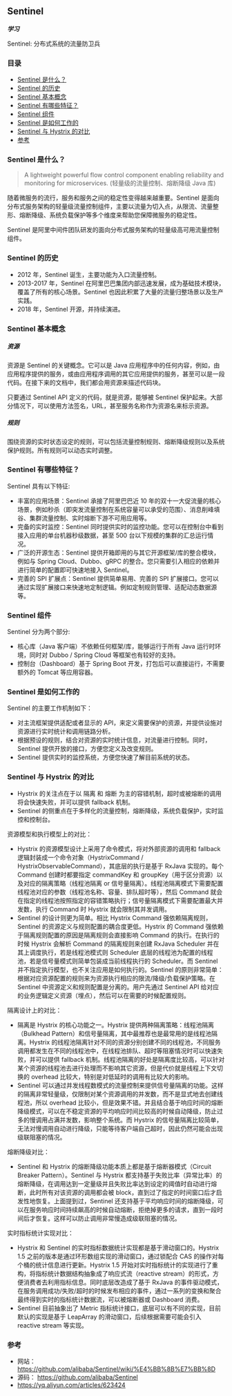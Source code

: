 ## Sentinel
**_学习_**

Sentinel: 分布式系统的流量防卫兵

### 目录
* [Sentinel 是什么？](#Sentinel-是什么？)
* [Sentinel 的历史](#Sentinel-的历史)
* [Sentinel 基本概念](#Sentinel-基本概念)
* [Sentinel 有哪些特征？](#Sentinel-有哪些特征？)
* [Sentinel 组件](#Sentinel-组件)
* [Sentinel 是如何工作的](#Sentinel-是如何工作的)
* [Sentinel 与 Hystrix 的对比](#Sentinel-与-Hystrix-的对比)
* [参考](#参考)

### Sentinel 是什么？
> A lightweight powerful flow control component enabling reliability and monitoring for microservices.
> (轻量级的流量控制、熔断降级 Java 库)

随着微服务的流行，服务和服务之间的稳定性变得越来越重要。Sentinel 是面向分布式服务架构的轻量级流量控制组件，主要以流量为切入点，从限流、流量整形、熔断降级、系统负载保护等多个维度来帮助您保障微服务的稳定性。

Sentinel 是阿里中间件团队研发的面向分布式服务架构的轻量级高可用流量控制组件。

### Sentinel 的历史
* 2012 年，Sentinel 诞生，主要功能为入口流量控制。
* 2013-2017 年，Sentinel 在阿里巴巴集团内部迅速发展，成为基础技术模块，覆盖了所有的核心场景。Sentinel 也因此积累了大量的流量归整场景以及生产实践。
* 2018 年，Sentinel 开源，并持续演进。

### Sentinel 基本概念
##### 资源
资源是 Sentinel 的关键概念。它可以是 Java 应用程序中的任何内容，例如，由应用程序提供的服务，或由应用程序调用的其它应用提供的服务，甚至可以是一段代码。在接下来的文档中，我们都会用资源来描述代码块。

只要通过 Sentinel API 定义的代码，就是资源，能够被 Sentinel 保护起来。大部分情况下，可以使用方法签名，URL，甚至服务名称作为资源名来标示资源。

##### 规则
围绕资源的实时状态设定的规则，可以包括流量控制规则、熔断降级规则以及系统保护规则。所有规则可以动态实时调整。

### Sentinel 有哪些特征？
Sentinel 具有以下特征:
* 丰富的应用场景：Sentinel 承接了阿里巴巴近 10 年的双十一大促流量的核心场景，例如秒杀（即突发流量控制在系统容量可以承受的范围）、消息削峰填谷、集群流量控制、实时熔断下游不可用应用等。
* 完备的实时监控：Sentinel 同时提供实时的监控功能。您可以在控制台中看到接入应用的单台机器秒级数据，甚至 500 台以下规模的集群的汇总运行情况。
* 广泛的开源生态：Sentinel 提供开箱即用的与其它开源框架/库的整合模块，例如与 Spring Cloud、Dubbo、gRPC 的整合。您只需要引入相应的依赖并进行简单的配置即可快速地接入 Sentinel。
* 完善的 SPI 扩展点：Sentinel 提供简单易用、完善的 SPI 扩展接口。您可以通过实现扩展接口来快速地定制逻辑。例如定制规则管理、适配动态数据源等。

### Sentinel 组件
Sentinel 分为两个部分:
* 核心库（Java 客户端）不依赖任何框架/库，能够运行于所有 Java 运行时环境，同时对 Dubbo / Spring Cloud 等框架也有较好的支持。
* 控制台（Dashboard）基于 Spring Boot 开发，打包后可以直接运行，不需要额外的 Tomcat 等应用容器。

### Sentinel 是如何工作的
Sentinel 的主要工作机制如下：
* 对主流框架提供适配或者显示的 API，来定义需要保护的资源，并提供设施对资源进行实时统计和调用链路分析。
* 根据预设的规则，结合对资源的实时统计信息，对流量进行控制。同时，Sentinel 提供开放的接口，方便您定义及改变规则。
* Sentinel 提供实时的监控系统，方便您快速了解目前系统的状态。

### Sentinel 与 Hystrix 的对比
* Hystrix 的关注点在于以 隔离 和 熔断 为主的容错机制，超时或被熔断的调用将会快速失败，并可以提供 fallback 机制。
* Sentinel 的侧重点在于多样化的流量控制，熔断降级，系统负载保护，实时监控和控制台。

资源模型和执行模型上的对比：
* Hystrix 的资源模型设计上采用了命令模式，将对外部资源的调用和 fallback 逻辑封装成一个命令对象（HystrixCommand / HystrixObservableCommand），其底层的执行是基于 RxJava 实现的。每个 Command 创建时都要指定 commandKey 和 groupKey（用于区分资源）以及对应的隔离策略（线程池隔离 or 信号量隔离）。线程池隔离模式下需要配置线程池对应的参数（线程池名称、容量、排队超时等），然后 Command 就会在指定的线程池按照指定的容错策略执行；信号量隔离模式下需要配置最大并发数，执行 Command 时 Hystrix 就会限制其并发调用。
* Sentinel 的设计则更为简单。相比 Hystrix Command 强依赖隔离规则，Sentinel 的资源定义与规则配置的耦合度更低。Hystrix 的 Command 强依赖于隔离规则配置的原因是隔离规则会直接影响 Command 的执行。在执行的时候 Hystrix 会解析 Command 的隔离规则来创建 RxJava Scheduler 并在其上调度执行，若是线程池模式则 Scheduler 底层的线程池为配置的线程池，若是信号量模式则简单包装成当前线程执行的 Scheduler。而 Sentinel 并不指定执行模型，也不关注应用是如何执行的。Sentinel 的原则非常简单：根据对应资源配置的规则来为资源执行相应的限流/降级/负载保护策略。在 Sentinel 中资源定义和规则配置是分离的。用户先通过 Sentinel API 给对应的业务逻辑定义资源（埋点），然后可以在需要的时候配置规则。

隔离设计上的对比：
* 隔离是 Hystrix 的核心功能之一。Hystrix 提供两种隔离策略：线程池隔离（Bulkhead Pattern）和信号量隔离，其中最推荐也是最常用的是线程池隔离。Hystrix 的线程池隔离针对不同的资源分别创建不同的线程池，不同服务调用都发生在不同的线程池中，在线程池排队、超时等阻塞情况时可以快速失败，并可以提供 fallback 机制。线程池隔离的好处是隔离度比较高，可以针对某个资源的线程池去进行处理而不影响其它资源，但是代价就是线程上下文切换的 overhead 比较大，特别是对低延时的调用有比较大的影响。
* Sentinel 可以通过并发线程数模式的流量控制来提供信号量隔离的功能。这样的隔离非常轻量级，仅限制对某个资源调用的并发数，而不是显式地去创建线程池，所以 overhead 比较小，但是效果不错。并且结合基于响应时间的熔断降级模式，可以在不稳定资源的平均响应时间比较高的时候自动降级，防止过多的慢调用占满并发数，影响整个系统。而 Hystrix 的信号量隔离比较简单，无法对慢调用自动进行降级，只能等待客户端自己超时，因此仍然可能会出现级联阻塞的情况。

熔断降级对比：
* Sentinel 和 Hystrix 的熔断降级功能本质上都是基于熔断器模式（Circuit Breaker Pattern）。Sentinel 与 Hystrix 都支持基于失败比率（异常比率）的熔断降级，在调用达到一定量级并且失败比率达到设定的阈值时自动进行熔断，此时所有对该资源的调用都会被 block，直到过了指定的时间窗口后才启发性地恢复。上面提到过，Sentinel 还支持基于平均响应时间的熔断降级，可以在服务响应时间持续飙高的时候自动熔断，拒绝掉更多的请求，直到一段时间后才恢复。这样可以防止调用非常慢造成级联阻塞的情况。

实时指标统计实现对比：
* Hystrix 和 Sentinel 的实时指标数据统计实现都是基于滑动窗口的。Hystrix 1.5 之前的版本是通过环形数组实现的滑动窗口，通过锁配合 CAS 的操作对每个桶的统计信息进行更新。Hystrix 1.5 开始对实时指标统计的实现进行了重构，将指标统计数据结构抽象成了响应式流（reactive stream）的形式，方便消费者去利用指标信息。同时底层改造成了基于 RxJava 的事件驱动模式，在服务调用成功/失败/超时的时候发布相应的事件，通过一系列的变换和聚合最终得到实时的指标统计数据流，可以被熔断器或 Dashboard 消费。
* Sentinel 目前抽象出了 Metric 指标统计接口，底层可以有不同的实现，目前默认的实现是基于 LeapArray 的滑动窗口，后续根据需要可能会引入 reactive stream 等实现。

### 参考
* 网站： https://github.com/alibaba/Sentinel/wiki/%E4%BB%8B%E7%BB%8D
* 源码： https://github.com/alibaba/Sentinel
* https://yq.aliyun.com/articles/623424